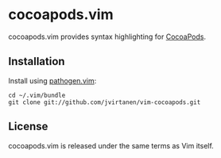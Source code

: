 cocoapods.vim
=============

cocoapods.vim provides syntax highlighting for [CocoaPods][].

  [CocoaPods]: http://cocoapods.org/


Installation
------------

Install using [pathogen.vim][]:

    cd ~/.vim/bundle
    git clone git://github.com/jvirtanen/vim-cocoapods.git

  [pathogen.vim]: https://github.com/tpope/vim-pathogen


License
-------

cocoapods.vim is released under the same terms as Vim itself.
